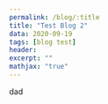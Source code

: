 ```yaml
---
permalink: /blog/:title
title: "Test Blog 2"
data: 2020-09-19
tags: [blog test]
header:
excerpt: ""
mathjax: "true"
---
```


dad
